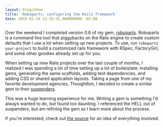 ```yaml
---
layout: blog/show
title: 'Roboparts: configuring the Rails framework'
date: 2015-01-24 12:35:31.000000000 -05:00
---
```

Over the weekend I completed version 0.6 of my gem, [roboparts]. Roboparts is a command line tool that piggybacks on the Rails engine to create custom defaults that I use a lot when setting up new projects. To use, run `roboparts your-project` to build a customized rails framework with RSpec, FactoryGirl, and some other goodies already set up for you.

[roboparts]: https://rubygems.org/gems/roboparts

When setting up new Rails projects over the last couple of months, I realized I was spending a lot of time setting up a lot of boilerplate: installing gems,  generating the same scaffolds, adding test dependencies, and adding CSS or shared application layouts. Taking a page from one of my favorite development agencies, Thoughtbot, I decided to create a similar gem to their [suspenders].

[suspenders]: https://github.com/thoughtbot/suspenders

This was a huge learning experience for me. Writing a gem is something I'd always wanted to do, but found too daunting. I referenced the HELL out of suspenders, but am refining the gem as I learn more about the process. 

If you're interested, check out [the source] for an idea of everything involved.

[the source]: http://github.com/silentpost/roboparts
